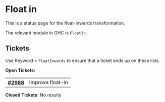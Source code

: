# Float in


This is a status page for the float-inwards transformation.


The relevant module in GHC is `FloatIn`.

## Tickets



Use Keyword = `FloatInwards` to ensure that a ticket ends up on these lists.



**Open Tickets:**

<table><tr><th><a href="https://gitlab.haskell.org//ghc/ghc/issues/2988">#2988</a></th>
<td>Improve float-in</td></tr></table>




**Closed Tickets:**
No results


